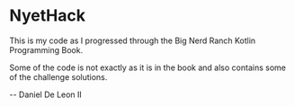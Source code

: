 # NyetHack
This is my code as I progressed through the Big Nerd Ranch Kotlin Programming Book.

Some of the code is not exactly as it is in the book and also contains some of the challenge solutions.

-- Daniel De Leon II
